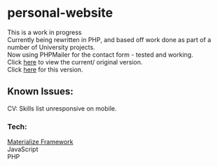 # personal-website
This is a work in progress <br />
Currently being rewritten in PHP, and based off work done as part of a number of University projects.<br />
Now using PHPMailer for the contact form - tested and working.<br />
Click [here](https://timireland.uk) to view the current/ original version.<br />
Click [here](https://dev.timireland.uk) for this version. <br />
## Known Issues:
CV: Skills list unresponsive on mobile.
### Tech:
[Materialize Framework](https://materializecss.com)<br />
JavaScript<br />
PHP<br />
